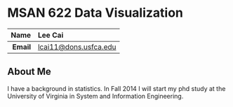 MSAN 622 Data Visualization
==============================

| **Name**  | Lee Cai |
|----------:|:------------|
| **Email** | lcai11@dons.usfca.edu |

## About Me ##

I have a background in statistics. In Fall 2014 I will start my phd study at the University of Virginia in System and Information Engineering.
